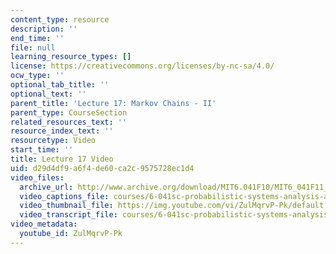 ```yaml
---
content_type: resource
description: ''
end_time: ''
file: null
learning_resource_types: []
license: https://creativecommons.org/licenses/by-nc-sa/4.0/
ocw_type: ''
optional_tab_title: ''
optional_text: ''
parent_title: 'Lecture 17: Markov Chains - II'
parent_type: CourseSection
related_resources_text: ''
resource_index_text: ''
resourcetype: Video
start_time: ''
title: Lecture 17 Video
uid: d29d4df9-a6f4-de60-ca2c-9575728ec1d4
video_files:
  archive_url: http://www.archive.org/download/MIT6.041F10/MIT6_041F11_lec17_300k.mp4
  video_captions_file: courses/6-041sc-probabilistic-systems-analysis-and-applied-probability-fall-2013/ZulMqrvP-Pk_captions.webvtt
  video_thumbnail_file: https://img.youtube.com/vi/ZulMqrvP-Pk/default.jpg
  video_transcript_file: courses/6-041sc-probabilistic-systems-analysis-and-applied-probability-fall-2013/ZulMqrvP-Pk_transcript.pdf
video_metadata:
  youtube_id: ZulMqrvP-Pk
---
```

